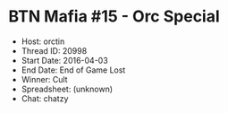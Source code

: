 # BTN Mafia #15 - Orc Special

* Host: orctin
* Thread ID: 20998
* Start Date: 2016-04-03
* End Date: End of Game Lost
* Winner: Cult
* Spreadsheet: (unknown)
* Chat: chatzy
